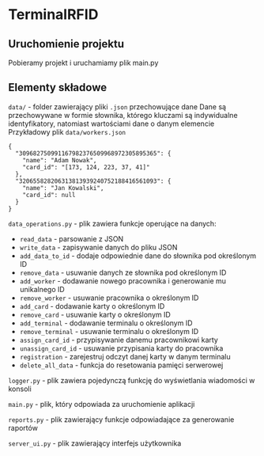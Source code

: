 # TerminalRFID

## Uruchomienie projektu
Pobieramy projekt i uruchamiamy plik main.py

## Elementy składowe
```data/``` - folder zawierający pliki ```.json``` przechowujące dane
Dane są przechowywane w formie słownika, którego kluczami są indywidualne identyfikatory, natomiast wartościami dane o danym elemencie
Przykładowy plik ```data/workers.json```
```
{
  "309682750991167982376509968972305895365": {
    "name": "Adam Nowak",
    "card_id": "[173, 124, 223, 37, 41]"
  },
  "320655828206313813939240752188416561093": {
    "name": "Jan Kowalski",
    "card_id": null
  }
}
```

```data_operations.py``` - plik zawiera funkcje operujące na danych:
* ```read_data``` - parsowanie z JSON
* ```write_data``` - zapisywanie danych do pliku JSON
* ```add_data_to_id``` - dodaje odpowiednie dane do słownika pod określonym ID
* ```remove_data``` - usuwanie danych ze słownika pod określonym ID
* ```add_worker``` - dodawanie nowego pracownika i generowanie mu unikalnego ID
* ```remove_worker``` - usuwanie pracownika o określonym ID
* ```add_card``` - dodawanie karty o określonym ID
* ```remove_card``` - usuwanie karty o określonym ID
* ```add_terminal``` - dodawanie terminalu o określonym ID
* ```remove_terminal``` - usuwanie terminalu o określonym ID
* ```assign_card_id``` - przypisywanie danemu pracownikowi karty
* ```unassign_card_id``` - usuwanie przypisania karty do pracownika
* ```registration``` - zarejestruj odczyt danej karty w danym terminalu
* ```delete_all_data``` - funkcja do resetowania pamięci serwerowej

```logger.py``` - plik zawiera pojedynczą funkcję do wyświetlania wiadomości w konsoli

```main.py``` - plik, który odpowiada za uruchomienie aplikacji

```reports.py``` - plik zawierający funkcje odpowiadające za generowanie raportów

```server_ui.py``` - plik zawierający interfejs użytkownika
